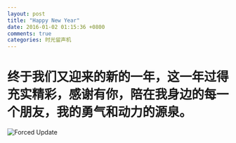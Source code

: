 ```yaml
---
layout: post
title: "Happy New Year"
date: 2016-01-02 01:15:36 +0800
comments: true
categories: 时光留声机
---
```


# 终于我们又迎来的新的一年，这一年过得充实精彩，感谢有你，陪在我身边的每一个朋友，我的勇气和动力的源泉。
![Forced Update](https://github.com/yangchao0033/Harpy/blob/master/samplePictures/4.pic.jpg?raw=true "Forced Update")
